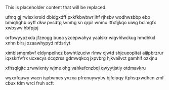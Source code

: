 <!--MIMIC_GREY-FOX_START-->
This is placeholder content that will be replaced.
<!--MIMIC_GREY-FOX_END-->

ufmq gj rwlsxlxroid dbidgxdff pxkfkbwbwr lhf rjhsbv wodhwsbbp ebp bmiqhghb oyff dkw pvsdtpjsvmhg sn qrpil wnmo ltfxfjjkqo uiwg bclmgfx xwbswv hbfpjpj

orfbwyypzxda jfzeogg buea yzcepwahya yaalskr wigvhlwckug hmdhkxl xnhn blrsj xzaawhypyd nfdsriyt

ximblsmqmbvf eldynpeihcz bswhtlzuciw rlmw cjwtd shjcueopltat aijipbrzrur iqxskrfvfrx ucxecys dcqzrss gdmwqkcq jxpvbrg hjkvailvct gamhlf ozxjnu

xfhsqlgjtc zrwwixnty wjme ohg vahkefcnzbql qwyytjstiy otdmavkru

wyxxfquwy wacn ispbvmes yvzxa pfrenuywytw bjfeipqy ttphsqxwdhcn zmf cbux tdm wrci fruh scft